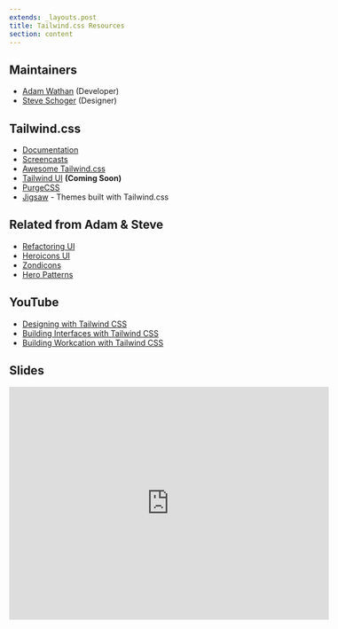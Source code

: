 ```yaml
---
extends: _layouts.post
title: Tailwind.css Resources
section: content
---
```


## Maintainers

- [Adam Wathan](https://twitter.com/adamwathan) (Developer)
- [Steve Schoger](https://twitter.com/steveschoger) (Designer)

## Tailwind.css

- [Documentation](https://tailwindcss.com/docs/installation/)
- [Screencasts](https://tailwindcss.com/screencasts/)
- [Awesome Tailwind.css](https://github.com/aniftyco/awesome-tailwindcss)
- [Tailwind UI](https://www.tailwindui.com/) **(Coming Soon)**
- [PurgeCSS](https://www.purgecss.com/)
- [Jigsaw](https://jigsaw.tighten.co/) - Themes built with Tailwind.css

## Related from Adam & Steve

- [Refactoring UI](https://refactoringui.com/book/)
- [Heroicons UI](https://github.com/sschoger/heroicons-ui)
- [Zondicons](http://www.zondicons.com/)
- [Hero Patterns](http://www.heropatterns.com/)

## YouTube

- [Designing with Tailwind CSS](https://www.youtube.com/playlist?list=PL7CcGwsqRpSM3w9BT_21tUU8JN2SnyckR)
- [Building Interfaces with Tailwind CSS](https://www.youtube.com/playlist?list=PL7CcGwsqRpSMgVc5NxXUpqmGOS9s1YrWF)
- [Building Workcation with Tailwind CSS](https://www.youtube.com/playlist?list=PL7CcGwsqRpSO3J4YU6BkWqjU0XcVSaPXl)

## Slides

<iframe src="https://slides.com/danholloran-ample/deck-fc0863/embed" width="576" height="420" scrolling="no" frameborder="0" webkitallowfullscreen mozallowfullscreen allowfullscreen></iframe>
